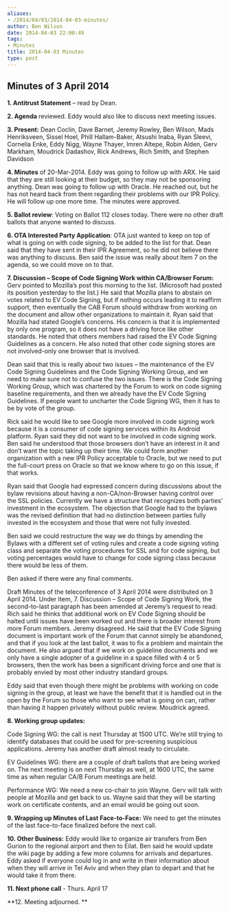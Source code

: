 ```yaml
---
aliases:
- /2014/04/03/2014-04-03-minutes/
author: Ben Wilson
date: 2014-04-03 22:00:49
tags:
- Minutes
title: 2014-04-03 Minutes
type: post
---
```


## Minutes of 3 April 2014

**1. Antitrust Statement** – read by Dean.

**2. Agenda** reviewed. Eddy would also like to discuss next meeting issues.

**3. Present:** Dean Coclin, Dave Barnet, Jeremy Rowley, Ben Wilson, Mads Henriksveen, Sissel Hoel, Phill Hallam-Baker, Atsushi Inaba, Ryan Sleevi, Cornelia Enke, Eddy Nigg, Wayne Thayer, Imren Altepe, Robin Alden, Gerv Markham, Moudrick Dadashov, Rick Andrews, Rich Smith, and Stephen Davidson

**4. Minutes** of 20-Mar-2014. Eddy was going to follow up with ARX. He said that they are still looking at their budget, so they may not be sponsoring anything. Dean was going to follow up with Oracle. He reached out, but he has not heard back from them regarding their problems with our IPR Policy. He will follow up one more time. The minutes were approved.

**5. Ballot review**: Voting on Ballot 112 closes today. There were no other draft ballots that anyone wanted to discuss.

**6. OTA Interested Party Application**: OTA just wanted to keep on top of what is going on with code signing, to be added to the list for that. Dean said that they have sent in their IPR Agreement, so he did not believe there was anything to discuss. Ben said the issue was really about Item 7 on the agenda, so we could move on to that.

**7. Discussion – Scope of Code Signing Work within CA/Browser Forum:** Gerv pointed to Mozilla’s post this morning to the list. (Microsoft had posted its position yesterday to the list.) He said that Mozilla plans to abstain on votes related to EV Code Signing, but if nothing occurs leading it to reaffirm support, then eventually the CAB Forum should withdraw from working on the document and allow other organizations to maintain it. Ryan said that Mozilla had stated Google’s concerns. His concern is that it is implemented by only one program, so it does not have a driving force like other standards. He noted that others members had raised the EV Code Signing Guidelines as a concern. He also noted that other code signing stores are not involved-only one browser that is involved.

Dean said that this is really about two issues – the maintenance of the EV Code Signing Guidelines and the Code Signing Working Group, and we need to make sure not to confuse the two issues. There is the Code Signing Working Group, which was chartered by the Forum to work on code signing baseline requirements, and then we already have the EV Code Signing Guidelines. If people want to uncharter the Code Signing WG, then it has to be by vote of the group.

Rick said he would like to see Google more involved in code signing work because it is a consumer of code signing services within its Android platform. Ryan said they did not want to be involved in code signing work. Ben said he understood that those browsers don’t have an interest in it and don’t want the topic taking up their time. We could form another organization with a new IPR Policy acceptable to Oracle, but we need to put the full-court press on Oracle so that we know where to go on this issue, if that works.

Ryan said that Google had expressed concern during discussions about the bylaw revisions about having a non-CA/non-Browser having control over the SSL policies. Currently we have a structure that recognizes both parties’ investment in the ecosystem. The objection that Google had to the bylaws was the revised definition that had no distinction between parties fully invested in the ecosystem and those that were not fully invested.

Ben said we could restructure the way we do things by amending the Bylaws with a different set of voting rules and create a code signing voting class and separate the voting procedures for SSL and for code signing, but voting percentages would have to change for code signing class because there would be less of them.

Ben asked if there were any final comments.

Draft Minutes of the teleconference of 3 April 2014 were distributed on 3 April 2014. Under Item, 7. Discussion – Scope of Code Signing Work, the second-to-last paragraph has been amended at Jeremy’s request to read: Rich said he thinks that additional work on EV Code Signing should be halted until issues have been worked out and there is broader interest from more Forum members. Jeremy disagreed. He said that the EV Code Signing document is important work of the Forum that cannot simply be abandoned, and that if you look at the last ballot, it was to fix a problem and maintain the document. He also argued that if we work on guideline documents and we only have a single adopter of a guideline in a space filled with 4 or 5 browsers, then the work has been a significant driving force and one that is probably envied by most other industry standard groups.

Eddy said that even though there might be problems with working on code signing in the group, at least we have the benefit that it is handled out in the open by the Forum so those who want to see what is going on can, rather than having it happen privately without public review. Moudrick agreed.

**8. Working group updates:**

Code Signing WG: the call is next Thursday at 1500 UTC. We’re still trying to identify databases that could be used for pre-screening suspicious applications. Jeremy has another draft almost ready to circulate.

EV Guidelines WG: there are a couple of draft ballots that are being worked on. The next meeting is on next Thursday as well, at 1600 UTC, the same time as when regular CA/B Forum meetings are held.

Performance WG: We need a new co-chair to join Wayne. Gerv will talk with people at Mozilla and get back to us. Wayne said that they will be starting work on certificate contents, and an email would be going out soon.

**9. Wrapping up Minutes of Last Face-to-Face:** We need to get the minutes of the last face-to-face finalized before the next call.

**10. Other Business:** Eddy would like to organize air transfers from Ben Gurion to the regional airport and then to Eilat. Ben said he would update the wiki page by adding a few more columns for arrivals and departures. Eddy asked if everyone could log in and write in their information about when they will arrive in Tel Aviv and when they plan to depart and that he would take it from there.

**11. Next phone call** - Thurs. April 17

\*\*12. Meeting adjourned. \*\*